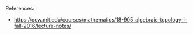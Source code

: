 References:

- <https://ocw.mit.edu/courses/mathematics/18-905-algebraic-topology-i-fall-2016/lecture-notes/>